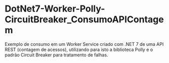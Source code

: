 # DotNet7-Worker-Polly-CircuitBreaker_ConsumoAPIContagem
Exemplo de consumo em um Worker Service criado com .NET 7 de uma API REST (contagem de acessos), utilizando para isto a biblioteca Polly e o padrão Circuit Breaker para tratamento de falhas.
